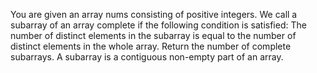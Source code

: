 You are given an array nums consisting of positive integers.
We call a subarray of an array complete if the following condition is satisfied:
The number of distinct elements in the subarray is equal to the number of distinct elements in the whole array.
Return the number of complete subarrays.
A subarray is a contiguous non-empty part of an array.
